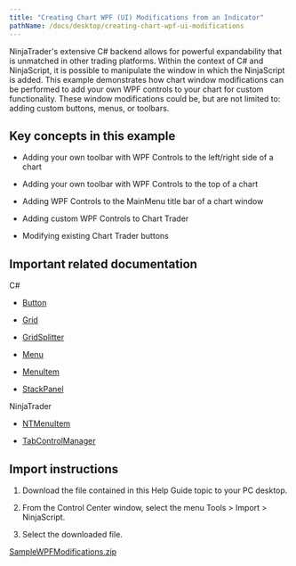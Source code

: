 ```yaml
---
title: "Creating Chart WPF (UI) Modifications from an Indicator"
pathName: /docs/desktop/creating-chart-wpf-ui-modifications
---
```


NinjaTrader's extensive C# backend allows for powerful expandability that is unmatched in other trading platforms. Within the context of C# and NinjaScript, it is possible to manipulate the window in which the NinjaScript is added. This example demonstrates how chart window modifications can be performed to add your own WPF controls to your chart for custom functionality. These window modifications could be, but are not limited to: adding custom buttons, menus, or toolbars.

## Key concepts in this example

- Adding your own toolbar with WPF Controls to the left/right side of a chart

- Adding your own toolbar with WPF Controls to the top of a chart

- Adding WPF Controls to the MainMenu title bar of a chart window

- Adding custom WPF Controls to Chart Trader

- Modifying existing Chart Trader buttons

## Important related documentation

C#

- [Button](https://docs.microsoft.com/en-us/dotnet/api/system.windows.controls.button?view=netframework-4.8)

- [Grid](https://docs.microsoft.com/en-us/dotnet/api/system.windows.controls.grid?view=netframework-4.8)

- [GridSplitter](https://docs.microsoft.com/en-us/dotnet/api/system.windows.controls.gridsplitter?view=netframework-4.8)

- [Menu](https://docs.microsoft.com/en-us/dotnet/api/system.windows.controls.menu?view=netframework-4.8)

- [MenuItem](https://docs.microsoft.com/en-us/dotnet/api/system.windows.controls.menuitem?view=netframework-4.8)

- [StackPanel](https://docs.microsoft.com/en-us/dotnet/api/system.windows.controls.stackpanel?view=netframework-4.8)

NinjaTrader

- [NTMenuItem](/docs/desktop/ntmenuitem)

- [TabControlManager](/docs/desktop/tabcontrolmanager)

## Import instructions

1. Download the file contained in this Help Guide topic to your PC desktop.

2. From the Control Center window, select the menu Tools > Import > NinjaScript.

3. Select the downloaded file.

[SampleWPFModifications.zip](https://ninjatrader.com/support/helpGuides/nt8/samples/SampleWPFModifications.zip)
